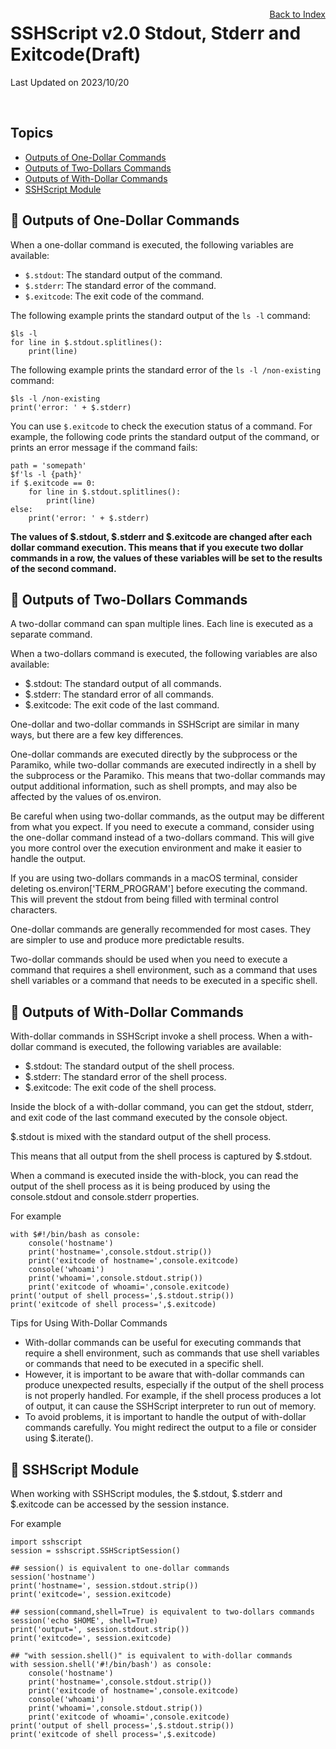 # SSHScript v2.0 Stdout, Stderr and Exitcode(Draft)

Last Updated on 2023/10/20

<div style="text-align:right;position:relative;top:-140px"><a href="./index">Back to Index</a></div>

## Topics

* [Outputs of One-Dollar Commands](#one-dollar)
* [Outputs of Two-Dollars Commands](#two-dollars)
* [Outputs of With-Dollar Commands](#with-dollar)
* [SSHScript Module](#sshscript-module)

## 🔵 <a name="one-dollar"></a> Outputs of One-Dollar Commands


When a one-dollar command is executed, the following variables are available:

* `$.stdout`: The standard output of the command.
* `$.stderr`: The standard error of the command.
* `$.exitcode`: The exit code of the command.

The following example prints the standard output of the `ls -l` command:

```
$ls -l 
for line in $.stdout.splitlines():
    print(line)
```

The following example prints the standard error of the `ls -l /non-existing` command:

```
$ls -l /non-existing
print('error: ' + $.stderr)
```

You can use `$.exitcode` to check the execution status of a command. For example, the following code prints the standard output of the command, or prints an error message if the command fails:

```
path = 'somepath'
$f'ls -l {path}'
if $.exitcode == 0:
    for line in $.stdout.splitlines():
        print(line)
else:
    print('error: ' + $.stderr)
```

**The values of $.stdout, $.stderr and $.exitcode are changed after each dollar command execution. This means that if you execute two dollar commands in a row, the values of these variables will be set to the results of the second command.**


## 🔵 <a name="two-dollars"></a> Outputs of Two-Dollars Commands

A two-dollar command can span multiple lines. Each line is executed as a separate command.

When a two-dollars command is executed, the following variables are also available:

* $.stdout: The standard output of all commands.
* $.stderr: The standard error of all commands.
* $.exitcode: The exit code of the last command.

One-dollar and two-dollar commands in SSHScript are similar in many ways, but there are a few key differences.

One-dollar commands are executed directly by the subprocess or the Paramiko, while two-dollar commands are executed indirectly in a shell by the subprocess or the Paramiko. This means that two-dollar commands may output additional information, such as shell prompts, and may also be affected by the values of os.environ.

Be careful when using two-dollar commands, as the output may be different from what you expect.
If you need to execute a command, consider using the one-dollar command instead of a two-dollars command. This will give you more control over the execution environment and make it easier to handle the output.

If you are using two-dollars commands in a macOS terminal, consider deleting os.environ['TERM_PROGRAM'] before executing the command. This will prevent the stdout from being filled with terminal control characters.

One-dollar commands are generally recommended for most cases. They are simpler to use and produce more predictable results.

Two-dollar commands should be used when you need to execute a command that requires a shell environment, such as a command that uses shell variables or a command that needs to be executed in a specific shell.

## 🔵 <a name="with-dollar"></a> Outputs of With-Dollar Commands

With-dollar commands in SSHScript invoke a shell process. When a with-dollar command is executed, the following variables are available:

* $.stdout: The standard output of the shell process.
* $.stderr: The standard error of the shell process.
* $.exitcode: The exit code of the shell process.

Inside the block of a with-dollar command, you can get the stdout, stderr, and exit code of the last command executed by the console object.

$.stdout is mixed with the standard output of the shell process.

This means that all output from the shell process is captured by $.stdout.

When a command is executed inside the with-block, you can read the output of the shell process as it is being produced by using the console.stdout and console.stderr properties.

For example
```
with $#!/bin/bash as console:
    console('hostname')
    print('hostname=',console.stdout.strip())
    print('exitcode of hostname=',console.exitcode)
    console('whoami')
    print('whoami=',console.stdout.strip())
    print('exitcode of whoami=',console.exitcode)
print('output of shell process=',$.stdout.strip())
print('exitcode of shell process=',$.exitcode)
```

Tips for Using With-Dollar Commands

* With-dollar commands can be useful for executing commands that require a shell environment, such as commands that use shell variables or commands that need to be executed in a specific shell.
* However, it is important to be aware that with-dollar commands can produce unexpected results, especially if the output of the shell process is not properly handled.
For example, if the shell process produces a lot of output, it can cause the SSHScript interpreter to run out of memory.
* To avoid problems, it is important to handle the output of with-dollar commands carefully. You might redirect the output to a file or consider using $.iterate().

## 🔵 <a name="sshscript-module"></a>SSHScript Module

When working with SSHScript modules,
the $.stdout, $.stderr and $.exitcode can be accessed by the 
session instance. 

For example
```
import sshscript
session = sshscript.SSHScriptSession()

## session() is equivalent to one-dollar commands
session('hostname')
print('hostname=', session.stdout.strip())
print('exitcode=', session.exitcode)

## session(command,shell=True) is equivalent to two-dollars commands
session('echo $HOME', shell=True)
print('output=', session.stdout.strip())
print('exitcode=', session.exitcode)

## "with session.shell()" is equivalent to with-dollar commands
with session.shell('#!/bin/bash') as console:
    console('hostname')
    print('hostname=',console.stdout.strip())
    print('exitcode of hostname=',console.exitcode)
    console('whoami')
    print('whoami=',console.stdout.strip())
    print('exitcode of whoami=',console.exitcode)
print('output of shell process=',$.stdout.strip())
print('exitcode of shell process=',$.exitcode)

```
